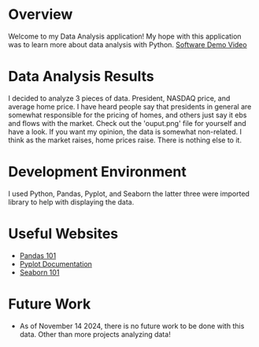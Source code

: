 # Overview

Welcome to my Data Analysis application! My hope with this application was to learn more about data analysis with Python.
[Software Demo Video](https://youtu.be/epBrHi3j7Hk)

# Data Analysis Results

I decided to analyze 3 pieces of data. President, NASDAQ price, and average home price. I have heard people say that presidents in general are somewhat responsible for the pricing of homes, and others just say it ebs and flows with the market. Check out the 'ouput.png' file for yourself and have a look. If you want my opinion, the data is somewhat non-related. I think as the market raises, home prices raise. There is nothing else to it.

# Development Environment

I used Python, Pandas, Pyplot, and Seaborn the latter three were imported library to help with displaying the data.

# Useful Websites

* [Pandas 101](https://www.w3schools.com/python/pandas/default.asp)
* [Pyplot Documentation](https://matplotlib.org/stable/tutorials/pyplot.html)
* [Seaborn 101](https://www.geeksforgeeks.org/python-seaborn-tutorial/)

# Future Work

* As of November 14 2024, there is no future work to be done with this data. Other than more projects analyzing data!